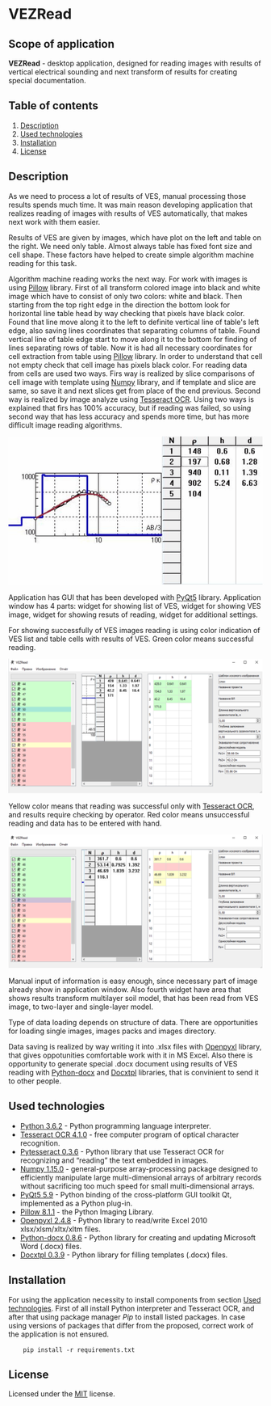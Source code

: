 # VEZRead

## Scope of application 

**VEZRead** - desktop application, designed for reading images with results of vertical electrical sounding and next transform of results for creating special documentation. 

## Table of contents

  1. [Description](#Description)
  2. [Used technologies](#Used-technologies)
  3. [Installation](#Installation)
  4. [License](#License)

## Description

As we need to process a lot of results of VES, manual processing those results spends much time. It was main reason developing application that realizes reading of images with results of VES automatically, that makes next work with them easier.

Results of VES are given by images, which have plot on the left and table on the right. We need only table. Almost always table has fixed font size and cell shape. These factors have helped to create simple algorithm machine reading for this task.

Algorithm machine reading works the next way. For work with images is using [Pillow](https://pypi.org/project/Pillow/8.1.1/) library. First of all transform colored image into black and white image which have to consist of only two colors: white and black. Then starting from the top right edge in the direction the bottom look for horizontal line table head by way checking that pixels have black color. Found that line move along it to the left to definite vertical line of table's left edge, also saving lines coordinates that separating columns of table. Found vertical line of table edge start to move along it to the bottom for finding of lines separating rows of table. Now it is had all necessary coordinates for cell extraction from table using [Pillow](https://pypi.org/project/Pillow/8.1.1/) library. In order to understand that cell not empty check that cell image has pixels black color. For reading data from cells are used two ways. Firs way is realized by slice comparisons of cell image with template using [Numpy](https://pypi.org/project/numpy/1.15.0/) library, and if template and  slice are same, so save it and next slices get from place of the end previous. Second way is realized by image analyze using [Tesseract OCR](https://digi.bib.uni-mannheim.de/tesseract/). Using two ways is explained that firs has 100% accuracy, but if reading was failed, so using second way that has less accuracy and spends more time, but has more difficult image reading algorithms.

![Alt Text](.github/images/algorithm.gif)

Application has GUI that has been developed with [PyQt5](https://pypi.org/project/PyQt5/5.9/) library. Application window has 4 parts: widget for showing list of VES, widget for showing VES image, widget for showing resuts of reading, widget for additional settings.

For showing successfully of VES images reading is using color indication of VES list and table cells with results of VES. Green color means successful reading.

![Alt Text](.github/images/green.png)

Yellow color means that reading was successful only with [Tesseract OCR](https://digi.bib.uni-mannheim.de/tesseract/), and results require checking by operator. Red color means unsuccessful reading and data has to be entered with hand.

![Alt Text](.github/images/red.png)

Manual input of information is easy enough, since necessary part of image already show in application window. Also fourth widget have area that shows results transform multilayer soil model, that has been read from VES image, to two-layer and single-layer model.
 
Type of data loading depends on structure of data. There are opportunities for loading single images, images packs and images directory.

Data saving is realized by way writing it into .xlsx files with [Openpyxl](https://pypi.org/project/openpyxl/2.4.8/) library, that gives oppotunities comfortable work with it in MS Excel. Also there is opportunity to generate special .docx document using results of VES reading with [Python-docx](https://pypi.org/project/python-docx/0.8.6/) and [Docxtpl](https://pypi.org/project/docxtpl/0.3.9/) libraries, that is convinient to send it to other people. 


## Used technologies

- [Python 3.6.2](https://www.python.org/downloads/) - Python programming language interpreter.
- [Tesseract OCR 4.1.0](https://digi.bib.uni-mannheim.de/tesseract/) - free computer program of optical character recognition.
- [Pytesseract 0.3.6](https://pypi.org/project/pytesseract/0.3.6/) - Python library that use Tesseract OCR for recognizing and “reading” the text embedded in images. 
- [Numpy 1.15.0](https://pypi.org/project/numpy/1.15.0/) - general-purpose array-processing package designed to efficiently manipulate large multi-dimensional arrays of arbitrary records without sacrificing too much speed for small multi-dimensional arrays.
- [PyQt5 5.9](https://pypi.org/project/PyQt5/5.9/) - Python binding of the cross-platform GUI toolkit Qt, implemented as a Python plug-in.
- [Pillow 8.1.1](https://pypi.org/project/Pillow/8.1.1/) - the Python Imaging Library.
- [Openpyxl 2.4.8](https://pypi.org/project/openpyxl/2.4.8/) - Python library to read/write Excel 2010 xlsx/xlsm/xltx/xltm files.
- [Python-docx 0.8.6](https://pypi.org/project/python-docx/0.8.6/) - Python library for creating and updating Microsoft Word (.docx) files.
- [Docxtpl 0.3.9](https://pypi.org/project/docxtpl/0.3.9/) - Python library for filling templates (.docx) files.


## Installation 

For using the application necessity to install components from section [Used technologies](#Used-technologies). First of all install Python interpreter and Tesseract OCR, and after that using package manager *Pip* to install listed packages. In case using versions of packages that differ from the proposed, correct work of the application is not ensured.

        pip install -r requirements.txt


## License 
Licensed under the [MIT](LICENSE.txt) license.	

